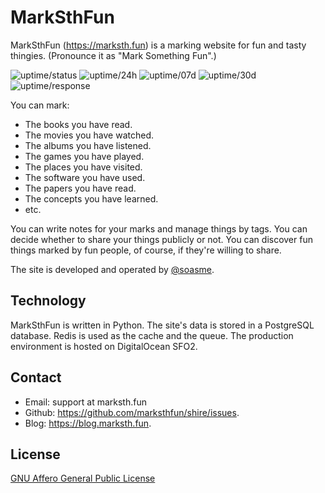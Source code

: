 # MarkSthFun

MarkSthFun (<https://marksth.fun>) is a marking website for fun and tasty thingies.
(Pronounce it as "Mark Something Fun".)

![uptime/status](https://badgen.net/uptime-robot/status/m783998716-a95a9b3c379d4c623c84c68c)
![uptime/24h](https://badgen.net/uptime-robot/day/m783998716-a95a9b3c379d4c623c84c68c)
![uptime/07d](https://badgen.net/uptime-robot/week/m783998716-a95a9b3c379d4c623c84c68c)
![uptime/30d](https://badgen.net/uptime-robot/month/m783998716-a95a9b3c379d4c623c84c68c)
![uptime/response](https://badgen.net/uptime-robot/response/m783998716-a95a9b3c379d4c623c84c68c)

You can mark:

* The books you have read.
* The movies you have watched.
* The albums you have listened.
* The games you have played.
* The places you have visited.
* The software you have used.
* The papers you have read.
* The concepts you have learned.
* etc.

You can write notes for your marks and manage things by tags.
You can decide whether to share your things publicly or not.
You can discover fun things marked by fun people, of course, if they're willing to share.

The site is developed and operated by [@soasme](https://github.com/soasme).

## Technology

MarkSthFun is written in Python.
The site's data is stored in a PostgreSQL database.
Redis is used as the cache and the queue.
The production environment is hosted on DigitalOcean SFO2.

## Contact

* Email: support at marksth.fun
* Github: <https://github.com/marksthfun/shire/issues>.
* Blog: <https://blog.marksth.fun>.

## License

[GNU Affero General Public License](https://www.gnu.org/licenses/agpl-3.0.en.html)
